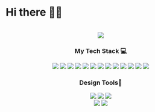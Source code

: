 <h1>Hi there 🤙🏻</h1>
<br>

<div align="center">
  <a href="">
    <img src="https://user-images.githubusercontent.com/82255996/183295091-2ce2d5c0-cddb-4f64-9c88-2d8af6c6ffbf.png">
  </a>

  <h3>My Tech Stack 💻</h3>
   <img src="https://img.shields.io/badge/HTML5-E34F26?style=Static&logo=HTML5&logoColor=white&logoWidth=10&logoheight=20">
  
   <img src="https://img.shields.io/badge/CSS3-1572B6?style=Static&logo=CSS3&logoColor=white">
   <img src="https://img.shields.io/badge/Sass-CC6699?style=Static&logo=Sass&logoColor=white">
   <img src="https://img.shields.io/badge/Bootstrapap-7952B3?style=flat-square&logo=bootstrap&logoColor=white"/>
   <img src="https://img.shields.io/badge/Tailwind CSS-06B6D4?style=flat-square&logo=Tailwind CSS&logoColor=white"/>

   <img src="https://img.shields.io/badge/JavaScript-F7DF1E?style=Static&logo=JavaScript&logoColor=black">
   <img src="https://img.shields.io/badge/Typescript-3178C6?style=flat-square&logo=Typescript&logoColor=white"/>
   <img src="https://img.shields.io/badge/React-61DAFB?style=Static&logo=React&logoColor=3776AB">
   <img src="https://img.shields.io/badge/Node.js-339933?style=flat-square&logo=Node.js&logoColor=white"/>
  
   <img src="https://img.shields.io/badge/MongoDB-47A248?style=flat-square&logo=MongoDB&logoColor=white"/>
   <img src="https://img.shields.io/badge/Python-3776AB?style=Static&logo=Python&logoColor=white">
   <img src="https://img.shields.io/badge/PHP-777BB4?style=flat-square&logo=php&logoColor=white"/> 
   <img src="https://img.shields.io/badge/Git-F05032?style=Static&logo=Git&logoColor=white">

  <h3>Design Tools🎨</h3>
  <img src="https://img.shields.io/badge/Adobe Photoshop-31A8FF?style=Static&logo=Adobe Photoshop&logoColor=white">
  <img src="https://img.shields.io/badge/Adobe Illustrator-FF9A00?style=Static&logo=Adobe Illustrator&logoColor=white">
  <img src="https://img.shields.io/badge/Figma-F24E1E?style=Static&logo=Figma&logoColor=white">
  <br>
  
  <img src="https://github-readme-stats.vercel.app/api?username=lightup-jin&show_icons=true&theme=blue-green">
  <img src="https://github-readme-stats.vercel.app/api/top-langs/?username=lightup-jin&layout=compact&theme=blue-green">
</div>
